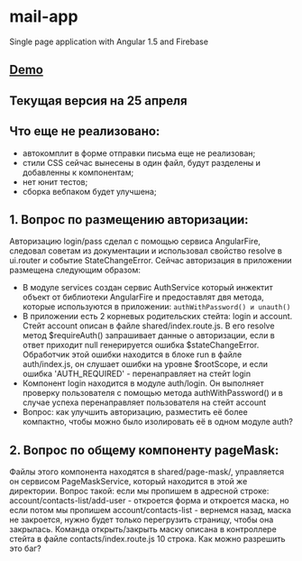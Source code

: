 # mail-app
Single page application with Angular 1.5 and Firebase
<h2><a href="http://ygazhala.github.io/mail-app">Demo</a></h2>
<h2>Текущая версия на 25 апреля</h2>
<h2>Что еще не реализовано:</h2>
<ul>
<li>автокомплит в форме отправки письма еще не реализован;</li>
<li>стили CSS сейчас вынесены в один файл, будут разделены и добавленны к компонентам;</li>
<li>нет юнит тестов;</li>
<li>сборка вебпаком будет улучшена;</li>
</ul>
<h2>1. Вопрос по размещению авторизации:</h2>
<p>Авторизацию login/pass сделал с помощью сервиса AngularFire, следовал советам из документации и использовал свойство resolve в ui.router и событие StateChangeError. Сейчас авторизация в приложении размещена следующим образом:</p>
<ul>
<li>В модуле services создан сервис AuthService который инжектит объект от библиотеки AngularFire и предоставлят двя метода, которые используются в приложении: <code>authWithPassword() и unauth()</code></li>
<li>В приложении есть 2 корневых родительских стейта: login и account. Стейт account описан в файле shared/index.route.js. В его resolve метод $requireAuth() запрашивает данные о авторизации, если в ответ приходит null генерируется ошибка $stateChangeError. Обработчик этой ошибки находится в блоке run в файле auth/index.js, он слушает ошибки на уровне $rootScope, и если ошибка 'AUTH_REQUIRED' - перенаправляет на стейт login</li>
<li>Компонент login находится в модуле auth/login. Он выполняет проверку пользователя с помощью метода authWithPassword() и в случае успеха перенаправляет пользователя на стейт account</li>
<li>Вопрос: как улучшить авторизацию, разместить её более компактно, чтобы можно было изолировать её в одном модуле auth?</li>
</ul>

<h2>2. Вопрос по общему компоненту pageMask:</h2>
<p>Файлы этого компонента находятся в shared/page-mask/, управляется он сервисом PageMaskService, который находится в этой же директории. Вопрос такой: если мы пропишем в адресной строке: account/contacts-list/add-user - откроется форма и откроется маска, но если потом мы пропишем account/contacts-list - вернемся назад, маска не закроется, нужно будет только перегрузить страницу, чтобы она закрылась. Команда открыть/закрыть маску описана в контроллере стейта в файле contacts/index.route.js 10 строка. Как можно разрешить это баг?</p>


